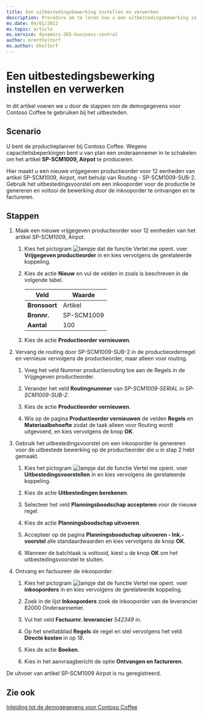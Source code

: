 ```yaml
---
title: Een uitbestedingsbewerking instellen en verwerken
description: Procedure om te leren hoe u een uitbestedingsbewerking in Business Central instelt en verwerkt.
ms.date: 04/01/2022
ms.topic: article
ms.service: dynamics-365-business-central
author: brentholtorf
ms.author: bholtorf
---
```


# <a name="set-up-and-process-a-subcontracting-operation"></a>Een uitbestedingsbewerking instellen en verwerken

In dit artikel voeren we u door de stappen om de demogegevens voor Contoso Coffee te gebruiken bij het uitbesteden.

## <a name="scenario"></a>Scenario

U bent de productieplanner bij Contoso Coffee. Wegens capaciteitsbeperkingen bent u van plan een onderaannemer in te schakelen om het artikel **SP-SCM1009, Airpot** te produceren.

Hier maakt u een nieuwe vrijgegeven productieorder voor 12 eenheden van artikel SP-SCM1009, Airpot, met behulp van Routing - SP-SCM1009-SUB-2. Gebruik het uitbestedingsvoorstel om een inkooporder voor de productie te genereren en voltooi de bewerking door de inkooporder te ontvangen en te factureren.

## <a name="steps"></a>Stappen

1. Maak een nieuwe vrijgegeven productieorder voor 12 eenheden van het artikel SP-SCM1009, Airpot.

    1. Kies het pictogram ![lampje dat de functie Vertel me opent.](../../media/ui-search/search_small.png "Vertel me wat u wilt doen") voer **Vrijgegeven productieorder** in en kies vervolgens de gerelateerde koppeling.  

    2. Kies de actie **Nieuw** en vul de velden in zoals is beschreven in de volgende tabel.  

        |Veld  |Waarde  |
        |---------|---------|
        |**Bronsoort** |Artikel|
        |**Bronnr.** |SP-SCM1009|
        |**Aantal** |100|
    3. Kies de actie **Productieorder vernieuwen**.  

2. Vervang de routing door SP-SCM1009-SUB-2 in de productieorderregel en vernieuw vervolgens de productieorder, maar alleen voor routing.  

    1. Voeg het veld Nummer productierouting toe aan de Regels in de Vrijgegeven productieorder.<!--in code, this is marked as visible=false-->

    2. Verander het veld **Routingnummer** van *SP-SCM1009-SERIAL* in *SP-SCM1009-SUB-2*.  

    3. Kies de actie **Productieorder vernieuwen**.  

    4. Wis op de pagina **Productieorder vernieuwen** de velden **Regels** en **Materiaalbehoefte** zodat de taak alleen voor Routing wordt uitgevoerd, en kies vervolgens de knop **OK**.

3. Gebruik het uitbestedingsvoorstel om een inkooporder te genereren voor de uitbestede bewerking op de productieorder die u in stap 2 hebt gemaakt.  

    1. Kies het pictogram ![lampje dat de functie Vertel me opent.](../../media/ui-search/search_small.png "Vertel me wat u wilt doen") voer **Uitbestedingsvoorstellen** in en kies vervolgens de gerelateerde koppeling.  

    2. Kies de actie **Uitbestedingen berekenen**.

    3. Selecteer het veld **Planningsboodschap accepteren** voor de nieuwe regel.

    4. Kies de actie **Planningsboodschap uitvoeren**.  

    5. Accepteer op de pagina **Planningsboodschap uitvoeren - Ink.-voorstel** alle standaardwaarden en kies vervolgens de knop **OK**.

    6. Wanneer de batchtaak is voltooid, kiest u de knop **OK** om het uitbestedingsvoorstel te sluiten.  

4. Ontvang en factuureer de inkooporder.  

    1. Kies het pictogram ![lampje dat de functie Vertel me opent.](../../media/ui-search/search_small.png "Vertel me wat u wilt doen") voer **inkooporders** in en kies vervolgens de gerelateerde koppeling.  

    2. Zoek in de lijst **Inkooporders** zoek de inkooporder van de leverancier 82000 Onderaannemer.

    3. Vul het veld **Factuurnr. leverancier** *542349* in.

    4. Op het sneltabblad **Regels** de regel en stel vervolgens het veld **Directe kosten** in op *18*.

    5. Kies de actie **Boeken**.  

    6. Kies in het aanvraagbericht de optie **Ontvangen en factureren**.  

De uitvoer van artikel SP-SCM1009 Airpot is nu geregistreerd.

## <a name="see-also"></a>Zie ook

[Inleiding tot de demogegevens voor Contoso Coffee](../contoso-coffee-intro.md)  
